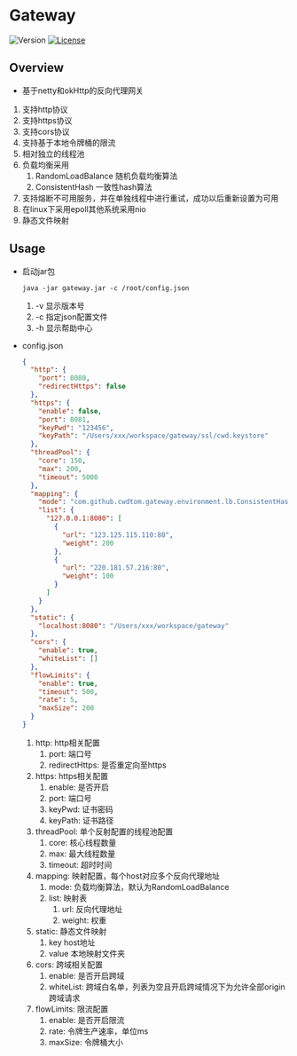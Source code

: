 # Gateway

![Version](https://img.shields.io/badge/version-2.1.0-green.svg)
[![License](https://img.shields.io/badge/license-MIT-blue.svg)](http://opensource.org/licenses/MIT)

## Overview
- 基于netty和okHttp的反向代理网关
1. 支持http协议
1. 支持https协议
1. 支持cors协议
1. 支持基于本地令牌桶的限流
1. 相对独立的线程池
1. 负载均衡采用 
    1. RandomLoadBalance 随机负载均衡算法
    1. ConsistentHash 一致性hash算法
1. 支持熔断不可用服务，并在单独线程中进行重试，成功以后重新设置为可用
1. 在linux下采用epoll其他系统采用nio
1. 静态文件映射

## Usage

- 启动jar包
    ```shell
    java -jar gateway.jar -c /root/config.json
    ```
    1. -v 显示版本号
    1. -c 指定json配置文件
    1. -h 显示帮助中心
    
- config.json
    ```json
    {
      "http": {
        "port": 8080,
        "redirectHttps": false
      },
      "https": {
        "enable": false,
        "port": 8081,
        "keyPwd": "123456",
        "keyPath": "/Users/xxx/workspace/gateway/ssl/cwd.keystore"
      },
      "threadPool": {
        "core": 150,
        "max": 200,
        "timeout": 5000
      },
      "mapping": {
        "mode": "com.github.cwdtom.gateway.environment.lb.ConsistentHash",
        "list": {
          "127.0.0.1:8080": [
            {
              "url": "123.125.115.110:80",
              "weight": 200
            },
            {
              "url": "220.181.57.216:80",
              "weight": 100
            }
          ]
        }
      },
      "static": {
        "localhost:8080": "/Users/xxx/workspace/gateway"
      },
      "cors": {
        "enable": true,
        "whiteList": []
      },
      "flowLimits": {
        "enable": true,
        "timeout": 500,
        "rate": 5,
        "maxSize": 200
      }
    }
    ```
    1. http: http相关配置
        1. port: 端口号
        1. redirectHttps: 是否重定向至https
    1. https: https相关配置
        1. enable: 是否开启
        1. port: 端口号
        1. keyPwd: 证书密码
        1. keyPath: 证书路径
    1. threadPool: 单个反射配置的线程池配置
        1. core: 核心线程数量
        1. max: 最大线程数量
        1. timeout: 超时时间
    1. mapping: 映射配置，每个host对应多个反向代理地址
        1. mode: 负载均衡算法，默认为RandomLoadBalance
        1. list: 映射表
            1. url: 反向代理地址
            1. weight: 权重
    1. static: 静态文件映射
        1. key host地址
        1. value 本地映射文件夹
    1. cors: 跨域相关配置
        1. enable: 是否开启跨域
        1. whiteList: 跨域白名单，列表为空且开启跨域情况下为允许全部origin跨域请求
    1. flowLimits: 限流配置
        1. enable: 是否开启限流
        1. rate: 令牌生产速率，单位ms
        1. maxSize: 令牌桶大小
